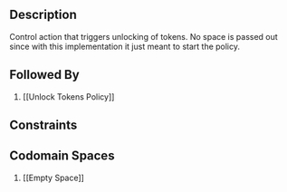 ## Description

Control action that triggers unlocking of tokens. No space is passed out since with this implementation it just meant to start the policy.
## Followed By
1. [[Unlock Tokens Policy]]

## Constraints
## Codomain Spaces
1. [[Empty Space]]

